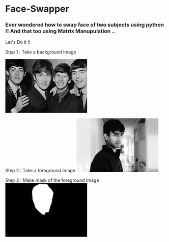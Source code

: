 # Face-Swapper

### Ever wondered how to swap face of two subjects using python !! And that too using Matrix Manupulation ..

Let's Do it !! 

Step 1 : 
Take  a background Image 

![](input/comp_background.jpg) 

Step 2 :
Take a foreground Image 
![](input/comp_foreground.jpg) 


Step 3 : 
Make mask of the foreground Image
![](input/comp_mask.jpg) 
